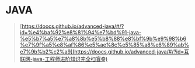 # JAVA

> [https://doocs.github.io/advanced-java/#/?id=%e4%ba%92%e8%81%94%e7%bd%91-java-%e5%b7%a5%e7%a8%8b%e5%b8%88%e8%bf%9b%e9%98%b6%e7%9f%a5%e8%af%86%e5%ae%8c%e5%85%a8%e6%89%ab%e7%9b%b2%c2%a9](https://doocs.github.io/advanced-java/#/?id=互联网-java-工程师进阶知识完全扫盲©)

